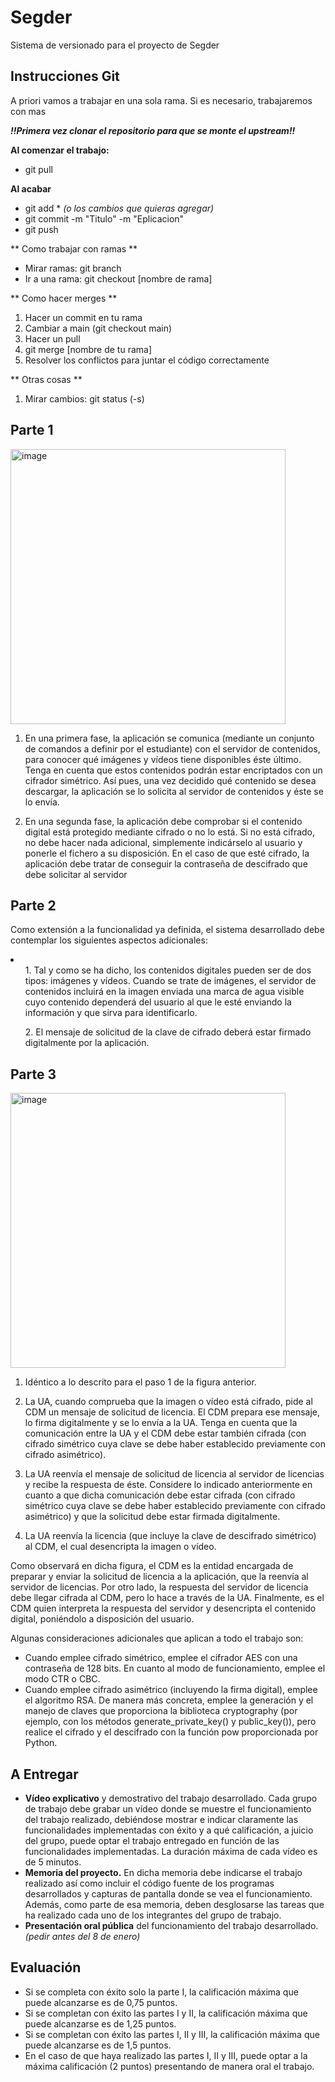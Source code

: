 # Segder
Sistema de versionado para el proyecto de Segder
## Instrucciones Git
A priori vamos a trabajar en una sola rama. Si es necesario, trabajaremos con mas

**_!!Primera vez clonar el repositorio para que se monte el upstream!!_**

**Al comenzar el trabajo:**
- git pull

**Al acabar**
- git add * _(o los cambios que quieras agregar)_
- git commit -m "Titulo" -m "Eplicacion"
- git push

** Como trabajar con ramas **
* Mirar ramas: git branch
* Ir a una rama: git checkout [nombre de rama]

** Como hacer merges **
1. Hacer un commit en tu rama 
2. Cambiar a main  (git checkout main)
3. Hacer un pull 
4. git merge [nombre de tu rama]
5. Resolver los conflictos para juntar el código correctamente

** Otras cosas **
1. Mirar cambios: git status (-s)

## Parte 1
<img width="440" alt="image" src="https://github.com/user-attachments/assets/f28b7f43-7633-44b2-a98a-d7ded6feb787">

1. En una primera fase, la aplicación se comunica (mediante un conjunto de comandos a definir por el estudiante) con el servidor de contenidos, para conocer qué imágenes y vídeos tiene disponibles éste último. Tenga en cuenta que estos contenidos podrán estar encriptados con un cifrador simétrico. Así pues, una vez decidido qué contenido se desea descargar, la aplicación se lo solicita al servidor de contenidos y éste se lo envía.

2. En una segunda fase, la aplicación debe comprobar si el contenido digital está protegido mediante cifrado o no lo está. Si no está cifrado, no debe hacer nada adicional, simplemente indicárselo al usuario y ponerle el fichero a su disposición. En el caso de que esté cifrado, la aplicación debe tratar de conseguir la contraseña de descifrado que debe solicitar al servidor
 
## Parte 2

Como extensión a la funcionalidad ya definida, el sistema desarrollado debe contemplar los siguientes
aspectos adicionales:
<li>
  <ol>
    1. Tal y como se ha dicho, los contenidos digitales pueden ser de dos tipos: imágenes y vídeos.
Cuando se trate de imágenes, el servidor de contenidos incluirá en la imagen enviada una
marca de agua visible cuyo contenido dependerá del usuario al que le esté enviando la
información y que sirva para identificarlo.
  </ol>
  <ol>
    2. El mensaje de solicitud de la clave de cifrado deberá estar firmado digitalmente por la aplicación.
  </ol>
</li>

## Parte 3

<img width="440" alt="image" src="https://github.com/user-attachments/assets/76c218fd-1213-4261-929c-806d3765ab5c">

1. Idéntico a lo descrito para el paso 1 de la figura anterior.

2. La UA, cuando comprueba que la imagen o vídeo está cifrado, pide al CDM un mensaje de
solicitud de licencia. El CDM prepara ese mensaje, lo firma digitalmente y se lo envía a la UA.
Tenga en cuenta que la comunicación entre la UA y el CDM debe estar también cifrada (con
cifrado simétrico cuya clave se debe haber establecido previamente con cifrado asimétrico).

3. La UA reenvía el mensaje de solicitud de licencia al servidor de licencias y recibe la respuesta de éste. Considere lo indicado anteriormente en cuanto a que dicha comunicación debe estar cifrada (con cifrado simétrico cuya clave se debe haber establecido previamente con cifrado asimétrico) y que la solicitud debe estar firmada digitalmente.

4. La UA reenvía la licencia (que incluye la clave de descifrado simétrico) al CDM, el cual
desencripta la imagen o vídeo.

Como observará en dicha figura, el CDM es la entidad encargada de preparar y enviar la solicitud de licencia a la aplicación, que la reenvía al servidor de licencias. Por otro lado, la respuesta del servidor de licencia debe llegar cifrada al CDM, pero lo hace a través de la UA. Finalmente, es el CDM quien interpreta la respuesta del servidor y desencripta el contenido digital, poniéndolo a disposición del usuario.

Algunas consideraciones adicionales que aplican a todo el trabajo son:

* Cuando emplee cifrado simétrico, emplee el cifrador AES con una contraseña de 128 bits. En
cuanto al modo de funcionamiento, emplee el modo CTR o CBC.
* Cuando emplee cifrado asimétrico (incluyendo la firma digital), emplee el algoritmo RSA. De manera más concreta, emplee la generación y el manejo de claves que proporciona la biblioteca cryptography (por ejemplo, con los métodos generate_private_key() y public_key()), pero realice el cifrado y el descifrado con la función pow proporcionada por
Python.


## A Entregar
* **Vídeo explicativo** y demostrativo del trabajo desarrollado. Cada grupo de trabajo debe grabar un vídeo donde se muestre el funcionamiento del trabajo realizado, debiéndose mostrar e indicar claramente las funcionalidades implementadas con éxito y a qué calificación, a juicio del grupo, puede optar el trabajo entregado en función de las funcionalidades implementadas. La duración máxima de cada vídeo es de 5 minutos.
* **Memoria del proyecto.** En dicha memoria debe indicarse el trabajo realizado así como incluir el código fuente de los programas desarrollados y capturas de pantalla donde se vea el funcionamiento. Además, como parte de esa memoria, deben desglosarse las tareas que ha realizado cada uno de los integrantes del grupo de trabajo.
* **Presentación oral pública** del funcionamiento del trabajo desarrollado. _(pedir antes del 8 de enero)_

## Evaluación
*  Si se completa con éxito solo la parte I, la calificación máxima que puede alcanzarse es de
0,75 puntos.
* Si se completan con éxito las partes I y II, la calificación máxima que puede alcanzarse es de
1,25 puntos.
* Si se completan con éxito las partes I, II y III, la calificación máxima que puede alcanzarse es
de 1,5 puntos.
* En el caso de que haya realizado las partes I, II y III, puede optar a la máxima calificación (2
puntos) presentando de manera oral el trabajo.